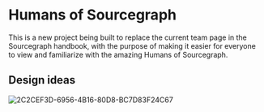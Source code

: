 # Humans of Sourcegraph

This is a new project being built to replace the current team page in the Sourcegraph handbook, with the purpose of making it easier for everyone to view and familiarize with the amazing Humans of Sourcegraph.

## Design ideas

![2C2CEF3D-6956-4B16-80D8-BC7D83F24C67](https://user-images.githubusercontent.com/67931373/145737030-09f6bc8c-b48f-4683-ae9f-eeee65a9e458.jpeg)
